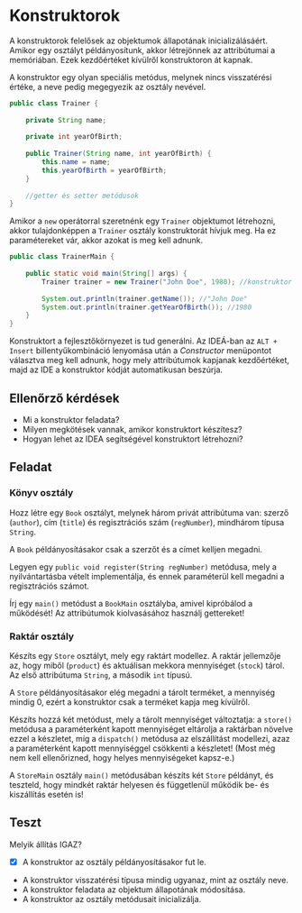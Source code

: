 # Konstruktorok

A konstruktorok felelősek az objektumok állapotának inicializálásáért. Amikor 
egy osztályt példányosítunk, akkor létrejönnek az attribútumai a memóriában. 
Ezek kezdőértéket kívülről konstruktoron át kapnak.

A konstruktor egy olyan speciális metódus, melynek nincs visszatérési értéke, 
a neve pedig megegyezik az osztály nevével.

```java
public class Trainer {
    
    private String name;
    
    private int yearOfBirth;
    
    public Trainer(String name, int yearOfBirth) {
        this.name = name;
        this.yearOfBirth = yearOfBirth;
    }
    
    //getter és setter metódusok
}
```

Amikor a `new` operátorral szeretnénk egy `Trainer` objektumot létrehozni, akkor 
tulajdonképpen a `Trainer` osztály konstruktorát hívjuk meg. Ha ez paramétereket 
vár, akkor azokat is meg kell adnunk.

```java
public class TrainerMain {
    
    public static void main(String[] args) {
        Trainer trainer = new Trainer("John Doe", 1980); //konstruktor hívása
        
        System.out.println(trainer.getName()); //"John Doe"
        System.out.println(trainer.getYearOfBirth()); //1980
    }
}
```

Konstruktort a fejlesztőkörnyezet is tud generálni. Az IDEÁ-ban az `ALT + Insert`
billentyűkombináció lenyomása után a _Constructor_ menüpontot választva meg kell 
adnunk, hogy mely attribútumok kapjanak kezdőértéket, majd az IDE a konstruktor 
kódját automatikusan beszúrja.

## Ellenőrző kérdések

* Mi a konstruktor feladata?
* Milyen megkötések vannak, amikor konstruktort készítesz?
* Hogyan lehet az IDEA segítségével konstruktort létrehozni?

## Feladat

### Könyv osztály

Hozz létre egy `Book` osztályt, melynek három privát attribútuma van: 
szerző (`author`), cím (`title`) és regisztrációs szám (`regNumber`), 
mindhárom típusa `String`.

A `Book` példányosításakor csak a szerzőt és a címet kelljen megadni.

Legyen egy `public void register(String regNumber)` metódusa, mely a 
nyilvántartásba vételt implementálja, és ennek paraméterül kell megadni 
a regisztrációs számot.

Írj egy `main()` metódust a `BookMain` osztályba, amivel kipróbálod a működését!
Az attribútumok kiolvasásához használj gettereket!

### Raktár osztály

Készíts egy `Store` osztályt, mely egy raktárt modellez. A raktár jellemzője 
az, hogy miből (`product`) és aktuálisan mekkora mennyiséget (`stock`) tárol.
Az első attribútuma `String`, a második `int` típusú.

A `Store` példányosításakor elég megadni a tárolt terméket, a mennyiség mindig 0, 
ezért a konstruktor csak a terméket kapja meg kívülről.

Készíts hozzá két metódust, mely a tárolt mennyiséget változtatja: a `store()` metódusa
a paraméterként kapott mennyiséget eltárolja a raktárban növelve ezzel a készletet, 
míg a `dispatch()` metódusa az elszállítást modellezi, azaz a paraméterként kapott 
mennyiséggel csökkenti a készletet! (Most még nem kell ellenőrizned, hogy 
helyes mennyiségeket kapsz-e.)

A `StoreMain` osztály `main()` metódusában készíts két `Store` példányt, és 
teszteld, hogy mindkét raktár helyesen és függetlenül működik be- és kiszállítás 
esetén is!

## Teszt

Melyik állítás IGAZ?

* [x] A konstruktor az osztály példányosításakor fut le.
* A konstruktor visszatérési típusa mindig ugyanaz, mint az osztály neve.
* A konstruktor feladata az objektum állapotának módosítása.
* A konstruktor az osztály metódusait inicializálja.
